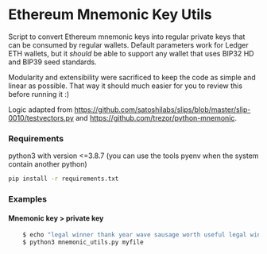 Ethereum Mnemonic Key Utils
================================

Script to convert Ethereum mnemonic keys into regular private keys that can be consumed by regular wallets. Default parameters work for Ledger ETH wallets, but it *should* be able to support any wallet that uses BIP32 HD and BIP39 seed standards.

Modularity and extensibility were sacrificed to keep the code as simple and linear as possible. That way it should much easier for you to review this before running it :)

Logic adapted from https://github.com/satoshilabs/slips/blob/master/slip-0010/testvectors.py and https://github.com/trezor/python-mnemonic.

### Requirements

python3 with version <=3.8.7  (you can use the tools pyenv when the system contain another python)

```sh
pip install -r requirements.txt
```

### Examples

#### Mnemonic key > private key
```sh
	$ echo "legal winner thank year wave sausage worth useful legal winner thank yellow" > myfile
    $ python3 mnemonic_utils.py myfile
```